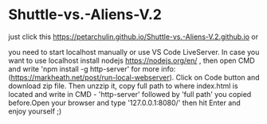 # Shuttle-vs.-Aliens-V.2

 just click this https://petarchulin.github.io/Shuttle-vs.-Aliens-V.2.github.io  or

you need to start localhost manually or use VS Code LiveServer. In case you want to use localhost install nodejs https://nodejs.org/en/ , then open CMD and write 'npm install -g http-server' for more info: (https://markheath.net/post/run-local-webserver).
Click on Code button and download zip file. Then unzzip it, copy full path to where index.html is located and write in CMD - 'http-server' followed by 'full path' you copied before.Open your browser and type '127.0.0.1:8080/' then hit Enter and enjoy yourself ;)
